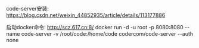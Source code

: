 code-server安装:
https://blog.csdn.net/weixin_44852935/article/details/113177886


启动docker命令:
http://scz.617.cn:8/
docker run -d -u root -p 8080:8080 --name code-server -v /root/code:/home/code codercom/code-server  --auth none
